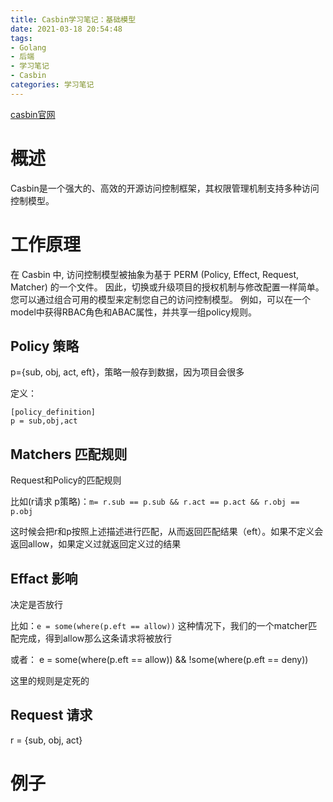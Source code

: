 ```yaml
---
title: Casbin学习笔记：基础模型
date: 2021-03-18 20:54:48
tags:
- Golang
- 后端
- 学习笔记
- Casbin
categories: 学习笔记
---
```


[casbin官网](https://casbin.org/zh-CN/)

# 概述
Casbin是一个强大的、高效的开源访问控制框架，其权限管理机制支持多种访问控制模型。

<!-- more -->

# 工作原理
在 Casbin 中, 访问控制模型被抽象为基于 PERM (Policy, Effect, Request, Matcher) 的一个文件。 因此，切换或升级项目的授权机制与修改配置一样简单。 您可以通过组合可用的模型来定制您自己的访问控制模型。 例如，可以在一个model中获得RBAC角色和ABAC属性，并共享一组policy规则。

## Policy 策略
p={sub, obj, act, eft}，策略一般存到数据，因为项目会很多

定义：
```
[policy_definition]
p = sub,obj,act
```


## Matchers 匹配规则
Request和Policy的匹配规则

比如(r请求 p策略)：`m= r.sub == p.sub && r.act == p.act && r.obj == p.obj`

这时候会把r和p按照上述描述进行匹配，从而返回匹配结果（eft）。如果不定义会返回allow，如果定义过就返回定义过的结果

## Effact 影响
决定是否放行

比如：`e = some(where(p.eft == allow))` 这种情况下，我们的一个matcher匹配完成，得到allow那么这条请求将被放行

或者： e = some(where(p.eft == allow)) && !some(where(p.eft == deny))

这里的规则是定死的

## Request 请求
r = {sub, obj, act}

# 例子
